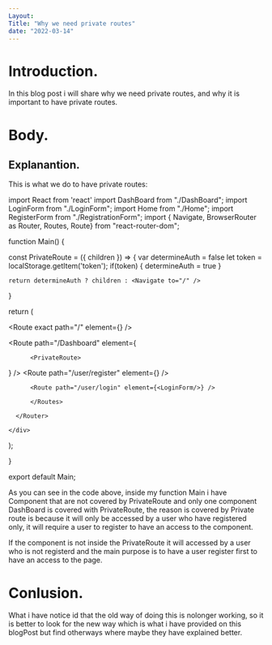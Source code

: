 ```yaml
---
Layout: 
Title: "Why we need private routes"
date: "2022-03-14"
---
```


# Introduction.

In this blog post i will share why we need private routes, and why it is important to have private routes.

# Body.

## Explanantion.

This is what we do to have private routes:

import React from 'react'
import DashBoard from "./DashBoard";
import LoginForm from "./LoginForm";
import Home from "./Home";
import RegisterForm from "./RegistrationForm";
import { Navigate, BrowserRouter as Router, Routes, Route} from "react-router-dom";



function Main() {

  const  PrivateRoute = ({ children })  => {
    var determineAuth = false
    let token = localStorage.getItem('token');
    if(token) {
      determineAuth = true
    }
  
  
    return determineAuth ? children : <Navigate to="/" />
  }

  return (
    <div>
      <Router> 
        <Routes>
          <Route exact path="/" element={<Home/>} />

<Route path="/Dashboard" element={

          <PrivateRoute>

<DashBoard />

</PrivateRoute>

} />
          <Route path="/user/register" element={<RegisterForm/>} />

          <Route path="/user/login" element={<LoginForm/>} />

          </Routes>

      </Router>

    </div>

  );

}

export default Main;


As you can see in the code above, inside my function Main i have Component that are not covered by PrivateRoute and only one component DashBoard is covered with PrivateRoute, the reason is covered by Private route is because it will only be accessed by a user who have registered only, it will require a user to register to have an access to the component.

If the component is not inside the PrivateRoute it will accessed by a user who is not registerd and the main purpose is to have a user register first to have an access to the page.


# Conlusion. 

What i have notice id that the old way of doing this is nolonger working, so it is better to look for the new way which is what i have provided on this blogPost but find otherways where maybe they have explained better.








